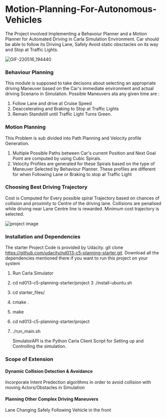 # Motion-Planning-For-Autonomous-Vehicles

The Project involved Implementing a Behavoiur Planner and a Motion Planner for Automated Driving in Carla Simulation Environment. 
Car should be able to follow its Driving Lane, Safely Avoid static obsctacles on its way and Stop at Traffic Lights. 




![GIF-220516_194440](https://user-images.githubusercontent.com/56697957/168652247-3e923cd8-dec2-412b-9ecf-32a56f0b7105.gif)

### Behaviour Planning 
This module is supposed to take decisons about selecting an appropriate driving Maneuver based on the Car's immediate environment and actual driving Scenario in Simulation.
Possible Maneuvers ata any given time are : 
1. Follow Lane and drive at Cruise Speed 
2. Deaccelerating and Braking to Stop at Traffic Lights 
3. Remain Standstill until Traffic Light Turns Green.

### Motion Planning 
This Problem is sub divided into Path Planning and Velocity profile Generation.

1. Multiple Possible Paths between Car's current Position and Next Goal Point are computed by using Cubic Spirals.
2. Velocity Profiles are generated for these Spirals based on the type of Maneuver Selected by Behaviour Planner.
   These profiles are different for when Following Lane or Braking to stop at Traffic Light 

### Choosing Best Driving Trajectory

Cost is Computed for Every possible spiral Trajectory based on chances of collision and proximity to Centre of the driving lane.
Collisions are penalised while driving near Lane Centre line is rewarded. Minimum cost trajectory is selected.<br>





![project image](https://user-images.githubusercontent.com/56697957/168626486-f0eb86da-a522-4acf-9630-4db6e24c01d8.JPG)


### Installation and Dependencies 
The starter Project Code is provided by Udacity. git clone https://github.com/udacity/nd013-c5-planning-starter.git. Download all the dependencies mentioned there if you want to run this project on your system

1. Run Carla Simulator
2. cd nd013-c5-planning-starter/project
3 ./install-ubuntu.sh
4. cd starter_files/
5. cmake .
6. make
7. cd nd013-c5-planning-starter/project
8. ./run_main.sh

   SimulatorAPI is the Python Carla Client Script for Setting up and Controlling the simulation.

### Scope of Extension 
 #### Dynamic Collision Detection & Avoidance
 Incorporate Intent Predection algorithms in order to avoid collision with moving Actors/Obstacles in Simulation
 
 #### Planning Other Complex Driving Maneuvers
 Lane Changing
 Safely Following Vehicle in the front
 
 

